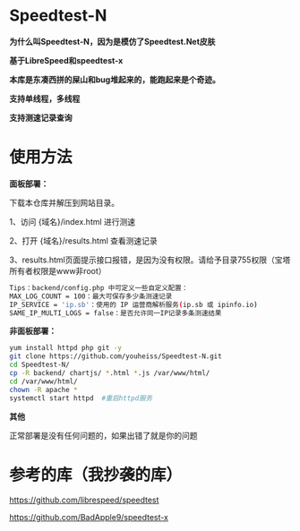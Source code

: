# Speedtest-N

**为什么叫Speedtest-N，因为是模仿了Speedtest.Net皮肤**

**基于LibreSpeed和speedtest-x**

**本库是东凑西拼的屎山和bug堆起来的，能跑起来是个奇迹。**

**支持单线程，多线程**

**支持测速记录查询**

# 使用方法

**面板部署：**

下载本仓库并解压到网站目录。

1、访问 {域名}/index.html 进行测速

2、打开 {域名}/results.html 查看测速记录

3、results.html页面提示接口报错，是因为没有权限。请给予目录755权限（宝塔所有者权限是www非root）

```bash
Tips：backend/config.php 中可定义一些自定义配置：
MAX_LOG_COUNT = 100：最大可保存多少条测速记录
IP_SERVICE = 'ip.sb'：使用的 IP 运营商解析服务(ip.sb 或 ipinfo.io)
SAME_IP_MULTI_LOGS = false：是否允许同一IP记录多条测速结果
```
**非面板部署：**
```bash
yum install httpd php git -y
git clone https://github.com/youheiss/Speedtest-N.git
cd Speedtest-N/
cp -R backend/ chartjs/ *.html *.js /var/www/html/
cd /var/www/html/
chown -R apache *
systemctl start httpd  #重启httpd服务
```
**其他**

正常部署是没有任何问题的，如果出错了就是你的问题

# 参考的库（我抄袭的库）

https://github.com/librespeed/speedtest

https://github.com/BadApple9/speedtest-x
